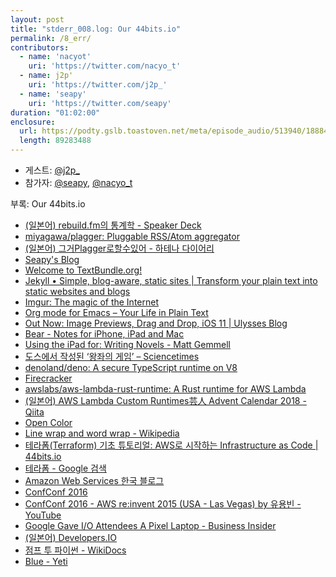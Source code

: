 ```yaml
---
layout: post
title: "stderr_008.log: Our 44bits.io"
permalink: /8_err/
contributors:
  - name: 'nacyot'
    uri: 'https://twitter.com/nacyo_t'
  - name: j2p'
    uri: 'https://twitter.com/j2p_'
  - name: 'seapy'
    uri: 'https://twitter.com/seapy'
duration: "01:02:00"
enclosure:
  url: https://podty.gslb.toastoven.net/meta/episode_audio/513940/188843_1544681020862.mp3
  length: 89283488
---
```


* 게스트: [@j2p_][j2p]
* 참가자: [@seapy][sea], [@nacyo_t][nac]

[sea]: https://twitter.com/seapy
[nac]: https://twitter.com/raccoonyy
[j2p]: https://twitter.com/j2p_

부록: Our 44bits.io

* [(일본어) rebuild.fm의 통계학 - Speaker Deck](https://speakerdeck.com/ikedaosushi/rebuild-dot-fmfalsetong-ji-xue)
* [miyagawa/plagger: Pluggable RSS/Atom aggregator](https://github.com/miyagawa/plagger)
* [(일본어) 그거Plagger로할수있어 - 하테나 다이어리](http://d.hatena.ne.jp/keyword/%A4%BD%A4%ECPlagger%A4%C7%A4%C7%A4%AD%A4%EB%A4%E8)
* [Seapy's Blog](http://seapy.com/)
* [Welcome to TextBundle.org!](http://textbundle.org/)
* [Jekyll • Simple, blog-aware, static sites | Transform your plain text into static websites and blogs](https://jekyllrb.com/)
* [Imgur: The magic of the Internet](https://imgur.com/)
* [Org mode for Emacs – Your Life in Plain Text](https://www.orgmode.org/index.html)
* [Out Now: Image Previews, Drag and Drop, iOS 11 | Ulysses Blog](https://ulysses.app/blog/2017/10/ulysses-12-release/)
* [Bear - Notes for iPhone, iPad and Mac](https://bear.app/)
* [Using the iPad for: Writing Novels - Matt Gemmell](https://mattgemmell.com/using-the-ipad-for-writing-novels/)
* [도스에서 작성된 ‘왕좌의 게임’ – Sciencetimes](https://www.sciencetimes.co.kr/?news=%EB%8F%84%EC%8A%A4%EC%97%90%EC%84%9C-%EC%9E%91%EC%84%B1%EB%90%9C-%EC%99%95%EC%A2%8C%EC%9D%98-%EA%B2%8C%EC%9E%84)
* [denoland/deno: A secure TypeScript runtime on V8](https://github.com/denoland/deno)
* [Firecracker](https://firecracker-microvm.github.io/)
* [awslabs/aws-lambda-rust-runtime: A Rust runtime for AWS Lambda](https://github.com/awslabs/aws-lambda-rust-runtime)
* [(일본어) AWS Lambda Custom Runtimes芸人 Advent Calendar 2018 - Qiita](https://qiita.com/advent-calendar/2018/lambda-custom-runtimes)
* [Open Color](https://yeun.github.io/open-color/)
* [Line wrap and word wrap - Wikipedia](https://en.wikipedia.org/wiki/Line_wrap_and_word_wrap)
* [테라폼(Terraform) 기초 튜토리얼: AWS로 시작하는 Infrastructure as Code | 44bits.io](https://www.44bits.io/ko/post/terraform_introduction_infrastrucute_as_code)
* [테라폼 - Google 검색](https://www.google.co.kr/search?hl=ko&q=%ED%85%8C%EB%9D%BC%ED%8F%BC&lr=lang_ko)
* [Amazon Web Services 한국 블로그](https://aws.amazon.com/ko/blogs/korea/)
* [ConfConf 2016](https://confconf.github.io/)
* [ConfConf 2016 - AWS re:invent 2015 (USA - Las Vegas) by 유용빈 - YouTube](https://www.youtube.com/watch?v=I8JAl9B0Nrs&index=10&list=PLLpp1MOTRVCAhT6yzo2mm0DKYFO0c_ri6)
* [Google Gave I/O Attendees A Pixel Laptop - Business Insider](https://www.businessinsider.com/google-gave-io-attendees-a-pixel-laptop-2013-5)
* [(일본어) Developers.IO](https://dev.classmethod.jp/)
* [점프 투 파이썬 - WikiDocs](https://wikidocs.net/book/1)
* [Blue - Yeti](https://www.bluedesigns.com/products/yeti/)
